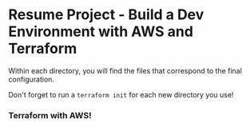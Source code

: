 # Resume Project - Build a Dev Environment with AWS and Terraform

Within each directory, you will find the files that
correspond to the final configuration.

Don't forget to run a `terraform init` for each new directory you use! 

### Terraform with AWS! ###